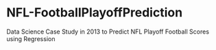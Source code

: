 # NFL-FootballPlayoffPrediction
Data Science Case Study in 2013 to Predict NFL Playoff Football Scores using Regression
